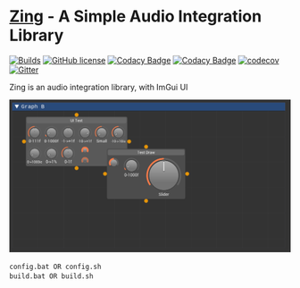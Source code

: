 [Zing](https://github.com/Rezonality/zing) - A Simple Audio Integration Library
===================================================================================================
[![Builds](https://github.com/Rezonality/nodegraph/workflows/Builds/badge.svg)](https://github.com/Rezonality/nodegraph/actions?query=workflow%3ABuilds)
[![GitHub license](https://img.shields.io/badge/license-MIT-blue.svg)](https://github.com/Rezonality/nodegraph/blob/master/LICENSE)
[![Codacy Badge](https://app.codacy.com/project/badge/Grade/c6ec28a8cd2d4ca0a7f3d087846c0c77)](https://www.codacy.com/gh/Rezonality/nodegraph/dashboard?utm_source=github.com&amp;utm_medium=referral&amp;utm_content=Rezonality/nodegraph&amp;utm_campaign=Badge_Grade)
[![Codacy Badge](https://app.codacy.com/project/badge/Coverage/c6ec28a8cd2d4ca0a7f3d087846c0c77)](https://www.codacy.com/gh/Rezonality/nodegraph/dashboard?utm_source=github.com&utm_medium=referral&utm_content=Rezonality/nodegraph&utm_campaign=Badge_Coverage)
[![codecov](https://codecov.io/gh/Rezonality/nodegraph/branch/master/graph/badge.svg?token=d1WiVAVDAC)](https://codecov.io/gh/Rezonality/nodegraph)
[![Gitter](https://badges.gitter.im/Rezonality/Nodegraph.svg)](https://gitter.im/Rezonality/Nodegraph?utm_source=badge&utm_medium=badge&utm_campaign=pr-badge)

Zing is an audio integration library, with ImGui UI

![ImGui](screenshots/sample.png)

``` bash
config.bat OR config.sh
build.bat OR build.sh
```

